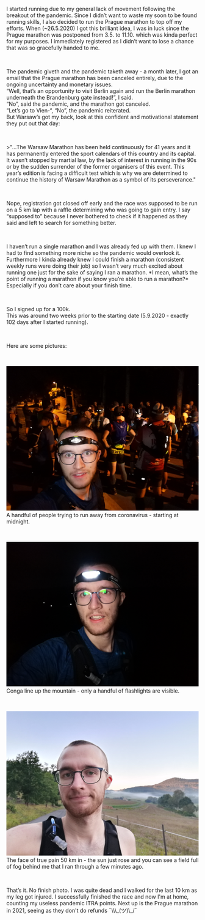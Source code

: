 I started running due to my general lack of movement following the breakout of the pandemic.
Since I didn’t want to waste my soon to be found running skills, I also decided to run the Prague marathon to top off my efforts.
When (~26.5.2020) I got this brilliant idea, I was in luck since the Prague marathon was postponed from 3.5. to 11.10. which was kinda perfect for my purposes. I immediately registered as I didn’t want to lose a chance that was so gracefully handed to me.  
<p>&nbsp;</p>
The pandemic giveth and the pandemic taketh away - a month later, I got an email that the Prague marathon has been canceled entirely, due to the ongoing uncertainty and monetary issues.<br/>
“Well, that’s an opportunity to visit Berlin again and run the Berlin marathon underneath the Brandenburg gate instead!”, I said.<br/>
“No”, said the pandemic, and the marathon got canceled.<br/>
“Let’s go to Vien-“, “No”, the pandemic reiterated.<br/>
But Warsaw’s got my back, look at this confident and motivational statement they put out that day:
<p>&nbsp;</p>
>"...The Warsaw Marathon has been held continuously for 41 years and it has permanently entered the sport calendars of this country and its capital. It wasn’t stopped by martial law, by the lack of interest in running in the 90s or by the sudden surrender of the former organisers of this event. This year’s edition is facing a difficult test which is why we are determined to continue the history of Warsaw Marathon as a symbol of its perseverance."
<p>&nbsp;</p>
Nope, registration got closed off early and the race was supposed to be run on a 5 km lap with a raffle determining who was going to gain entry. I say “supposed to” because I never bothered to check if it happened as they said and left to search for something better.
<p>&nbsp;</p>
I haven’t run a single marathon and I was already fed up with them. I knew I had to find something more niche so the pandemic would overlook it. Furthermore I kinda already knew I could finish a marathon (consistent weekly runs were doing their job) so I wasn’t very much excited about running one just for the sake of saying I ran a marathon. *I mean, what’s the point of running a marathon if you know you’re able to run a marathon?*<br/>
Especially if you don’t care about your finish time.
<p>&nbsp;</p>
So I signed up for a 100k.<br/>
This was around two weeks prior to the starting date (5.9.2020 - exactly 102 days after I started running).
<p>&nbsp;</p>
Here are some pictures:
<p>&nbsp;</p>
<img src="https://raw.githubusercontent.com/JaroslavUrbann/blog/master/assets/images/midnight_start.jpg" alt="baroko start"/>
A handful of people trying to run away from coronavirus - starting at midnight.
<p>&nbsp;</p>
<img src="https://raw.githubusercontent.com/JaroslavUrbann/blog/master/assets/images/midnight_run.jpg" alt="baroko conga line"/>
Conga line up the mountain - only a handful of flashlights are visible.
<p>&nbsp;</p>
<img src="https://raw.githubusercontent.com/JaroslavUrbann/blog/master/assets/images/baroko_ultramarathon.jpg" alt="baroko mid way"/>
The face of true pain 50 km in - the sun just rose and you can see a field full of fog behind me that I ran through a few minutes ago.
<p>&nbsp;</p>
That’s it. No finish photo. I was quite dead and I walked for the last 10 km as my leg got injured.
I successfully finished the race and now I'm at home, counting my useless pandemic ITRA points. Next up is the Prague marathon in 2021, seeing as they don't do refunds ¯\\\_(ツ)\_/¯
